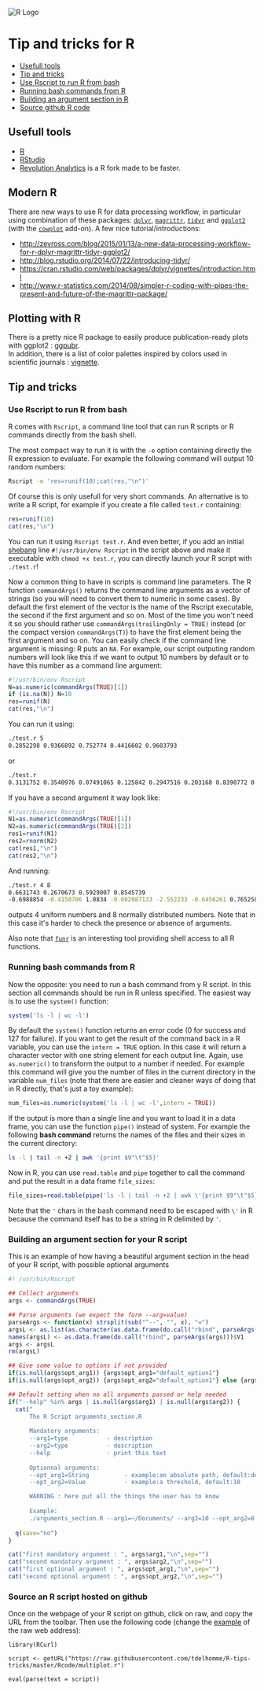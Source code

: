 ![R Logo](https://www.r-project.org/Rlogo.png)

# Tip and tricks for R
- [Usefull tools](https://github.com/IARC-bioinfo/R-tricks#usefull-tools)
- [Tip and tricks](https://github.com/IARC-bioinfo/R-tricks#tip-and-tricks)
 - [Use Rscript to run R from bash](https://github.com/IARC-bioinfo/R-tricks#use-rscript-to-run-r-from-bash)
 - [Running bash commands from R](https://github.com/IARC-bioinfo/R-tricks#running-bash-commands-from-r)
 - [Building an argument section in R](https://github.com/IARC-bioinfo/R-tricks#building-an-argument-section-for-your-r-script)
 - [Source github R code](https://github.com/IARCbioinfo/R-tricks/blob/master/README.md#source-an-r-script-hosted-on-github)

## Usefull tools
- [R](https://www.r-project.org)
- [RStudio](https://www.rstudio.com) 
- [Revolution Analytics](http://www.revolutionanalytics.com) is a R fork made to be faster.

## Modern R
There are new ways to use R for data processing workflow, in particular using combination of these packages: [`dplyr`](https://github.com/hadley/dplyr), [`magrittr`](https://github.com/smbache/magrittr), [`tidyr`](https://github.com/hadley/tidyr) and [`ggplot2`](https://github.com/hadley/ggplot2) (with the [`cowplot`](https://github.com/wilkelab/cowplot) add-on). A few nice tutorial/introductions:
- http://zevross.com/blog/2015/01/13/a-new-data-processing-workflow-for-r-dplyr-magrittr-tidyr-ggplot2/
- http://blog.rstudio.org/2014/07/22/introducing-tidyr/
- https://cran.rstudio.com/web/packages/dplyr/vignettes/introduction.html
- http://www.r-statistics.com/2014/08/simpler-r-coding-with-pipes-the-present-and-future-of-the-magrittr-package/

## Plotting with R
There is a pretty nice R package to easily produce publication-ready plots with ggplot2 : [ggpubr](http://www.sthda.com/english/rpkgs/ggpubr/).  
In addition, there is a list of color palettes inspired by colors used in scientific journals : [vignette](https://cran.r-project.org/web/packages/ggsci/vignettes/ggsci.html).

## Tip and tricks

### Use Rscript to run R from bash
R comes with `Rscript`, a command line tool that can run R scripts or R commands directly from the bash shell.

The most compact way to run it is with the `-e` option containing directly the R expression to evaluate. For example the following command will output 10 random numbers:
```bash
Rscript -e 'res=runif(10);cat(res,"\n")'
```

Of course this is only usefull for very short commands. An alternative is to write a R script, for example if you create a file called `test.r` containing:
```R
res=runif(10)
cat(res,"\n")
```
You can run it using `Rscript test.r`. And even better, if you add an initial [shebang](https://en.wikipedia.org/wiki/Shebang_(Unix)) line `#!/usr/bin/env Rscript` in the script above and make it executable with `chmod +x test.r`, you can directly launch your R script with `./test.r`!

Now a common thing to have in scripts is command line parameters. The R function `commandArgs()` returns the command line arguments as a vector of strings (so you will need to convert them to numeric in some cases). By default the first element of the vector is the name of the Rscript executable, the second if the first argument and so on. Most of the time you won't need it so you should rather use `commandArgs(trailingOnly = TRUE)` instead (or the compact version `commandArgs(T)`) to have the first element being the first argument and so on. You can easily check if the command line argument is missing: R puts an `NA`. For example, our script outputing random numbers will look like this if we want to output 10 numbers by default or to have this number as a command line argument:
```R
#!/usr/bin/env Rscript
N=as.numeric(commandArgs(TRUE)[1])
if (is.na(N)) N=10
res=runif(N)
cat(res,"\n")
```
You can run it using:
```bash
./test.r 5
0.2852298 0.9366892 0.752774 0.4416602 0.9603793 
```
or
```bash
./test.r 
0.3131752 0.3540976 0.07491065 0.125842 0.2947516 0.203168 0.8390772 0.6115891 0.323192 0.783478 
```
If you have a second argument it way look like:
```R
#!/usr/bin/env Rscript
N1=as.numeric(commandArgs(TRUE)[1])
N2=as.numeric(commandArgs(TRUE)[2])
res1=runif(N1)
res2=rnorm(N2)
cat(res1,"\n")
cat(res2,"\n")
```
And running:
```bash
./test.r 4 8
0.6631743 0.2670673 0.5929007 0.8545739 
-0.6988854 -0.4150706 1.0834 -0.002987133 -2.552233 -0.6456261 0.7652581 0.7687048 
```
outputs 4 uniform numbers and 8 normally distributed numbers. Note that in this case it's harder to check the presence or absence of arguments.

Also note that [`funr`](https://github.com/sahilseth/funr) is an interesting tool providing shell access to all R functions.

### Running bash commands from R
Now the opposite: you need to run a bash command from y R script. In this section all commands should be run in R unless specified. The easiest way is to use the `system()` function:
```R
system('ls -l | wc -l')
```
By default the `system()` function returns an error code (0 for success and 127 for failure). If you want to get the result of the command back in a R variable, you can use the `intern = TRUE` option. In this case it will return a character vector with one string element for each output line. Again, use `as.numeric()` to transform the output to a number if needed. For example this command will give you the number of files in the current directory in the variable `num_files` (note that there are easier and cleaner ways of doing that in R directly, that's just a toy example):
```R
num_files=as.numeric(system('ls -l | wc -l',intern = TRUE))
```

If the output is more than a single line and you want to load it in a data frame, you can use the function `pipe()` instead of system. For example the following **bash command** returns the names of the files and their sizes in the current directory:
```bash
ls -l | tail -n +2 | awk '{print $9"\t"$5}'
```
Now in R, you can use `read.table` and `pipe` together to call the command and put the result in a data frame `file_sizes`:
```R
file_sizes=read.table(pipe('ls -l | tail -n +2 | awk \'{print $9"\t"$5}\''))
```
Note that the `'` chars in the bash command need to be escaped with `\'` in R because the command itself has to be a string in R delimited by `'`.


### Building an argument section for your R script

This is an example of how having a beautiful argument section in the head of your R script, with possible optional arguments

```R
#! /usr/bin/Rscript

## Collect arguments
args <- commandArgs(TRUE)

## Parse arguments (we expect the form --arg=value)
parseArgs <- function(x) strsplit(sub("^--", "", x), "=")
argsL <- as.list(as.character(as.data.frame(do.call("rbind", parseArgs(args)))$V2))
names(argsL) <- as.data.frame(do.call("rbind", parseArgs(args)))$V1
args <- argsL
rm(argsL)

## Give some value to options if not provided 
if(is.null(args$opt_arg1)) {args$opt_arg1="default_option1"}
if(is.null(args$opt_arg2)) {args$opt_arg2="default_option1"} else {args$opt_arg2=as.numeric(args$opt_arg2)}

## Default setting when no all arguments passed or help needed
if("--help" %in% args | is.null(args$arg1) | is.null(args$arg2)) {
  cat("
      The R Script arguments_section.R
      
      Mandatory arguments:
      --arg1=type           - description
      --arg2=type           - description
      --help                - print this text
      
      Optionnal arguments:
      --opt_arg1=String          - example:an absolute path, default:default_option1
      --opt_arg2=Value           - example:a threshold, default:10

      WARNING : here put all the things the user has to know
      
      Example:
      ./arguments_section.R --arg1=~/Documents/ --arg2=10 --opt_arg2=8 \n\n")
  
  q(save="no")
}

cat("first mandatory argument : ", args$arg1,"\n",sep="")
cat("second mandatory argument : ", args$arg2,"\n",sep="")
cat("first optional argument : ", args$opt_arg1,"\n",sep="")
cat("second optional argument : ", args$opt_arg2,"\n",sep="")
```

### Source an R script hosted on github

Once on the webpage of your R script on github, click on raw, and copy the URL from the toolbar. Then use the following code (change the [example](https://github.com/tdelhomme/R-tips-tricks/blob/master/Rcode/multiplot.r) of the raw web address):

```
library(RCurl)

script <- getURL("https://raw.githubusercontent.com/tdelhomme/R-tips-tricks/master/Rcode/multiplot.r")

eval(parse(text = script))
```

